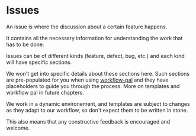 # Issues
An issue is where the discussion about a certain feature happens.

It contains all the necessary information for understanding the work that has to be done.

Issues can be of different kinds (feature, defect, bug, etc.) and each kind will have specific sections.

We won't get into specific details about these sections here. Such sections are pre-populated for you when using [workflow-pal](6.workflow-pal.md) and they have placeholders to guide you through the process. More on templates and workflow pal in future chapters.

We work in a dynamic environement, and templates are subject to changes as they adapt to our workflow, so don't expect them to be written in stone.

This also means that any constructive feedback is encouraged and welcome.

